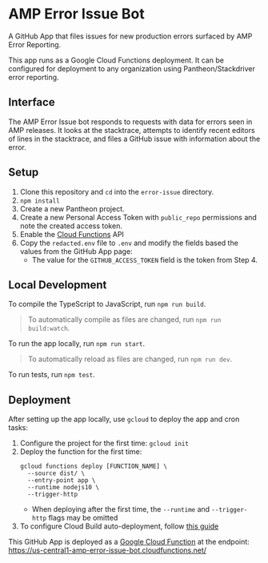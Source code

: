 AMP Error Issue Bot
==============

A GitHub App that files issues for new production errors surfaced by AMP Error Reporting.

This app runs as a Google Cloud Functions deployment. It can be configured for deployment to any organization using Pantheon/Stackdriver error reporting.

Interface
---------

The AMP Error Issue bot responds to requests with data for errors seen in AMP releases. It looks at the stacktrace, attempts to identify recent editors of lines in the stacktrace, and files a GitHub issue with information about the error.

Setup
-----

1. Clone this repository and `cd` into the `error-issue` directory.
2. `npm install`
3. Create a new Pantheon project.
4. Create a new Personal Access Token with `public_repo` permissions and note the created access token.
5. Enable the [Cloud Functions](https://pantheon.corp.google.com/flows/enableapi?apiid=cloudfunctions) API
6. Copy the `redacted.env` file to `.env` and modify the fields based the values from the GitHub App page:
   * The value for the `GITHUB_ACCESS_TOKEN` field is the token from Step 4.

Local Development
-----------------

To compile the TypeScript to JavaScript, run `npm run build`.
> To automatically compile as files are changed, run `npm run build:watch`.

To run the app locally, run `npm run start`.
> To automatically reload as files are changed, run `npm run dev`.

To run tests, run `npm test`.

Deployment
----------

After setting up the app locally, use `gcloud` to deploy the app and cron tasks:

1. Configure the project for the first time: `gcloud init`
2. Deploy the function for the first time:
    ```
    gcloud functions deploy [FUNCTION_NAME] \
      --source dist/ \
      --entry-point app \
      --runtime nodejs10 \
      --trigger-http
    ```
    * When deploying after the first time, the `--runtime` and `--trigger-http` flags may be omitted
3. To configure Cloud Build auto-deployment, follow [this guide](https://github.com/ampproject/amp-github-apps/blob/master/DEPLOYMENT.md)

This GitHub App is deployed as a [Google Cloud Function](https://cloud.google.com/functions/docs/) at the endpoint: https://us-central1-amp-error-issue-bot.cloudfunctions.net/
